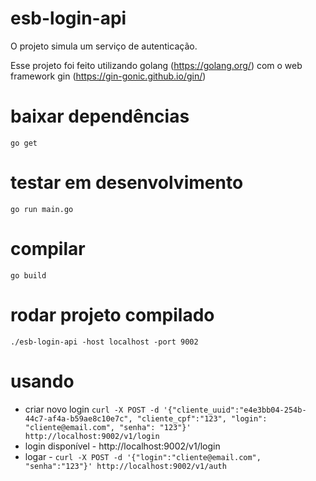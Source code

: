 # esb-login-api

O projeto simula um serviço de autenticação.

Esse projeto foi feito utilizando golang (https://golang.org/) com o web framework gin (https://gin-gonic.github.io/gin/)

# baixar dependências

`go get`

# testar em desenvolvimento

`go run main.go`

# compilar

`go build`

# rodar projeto compilado

`./esb-login-api -host localhost -port 9002`

# usando

 - criar novo login `curl -X POST -d '{"cliente_uuid":"e4e3bb04-254b-44c7-af4a-b59ae8c10e7c", "cliente_cpf":"123", "login": "cliente@email.com", "senha": "123"}' http://localhost:9002/v1/login`
 - login disponível  - http://localhost:9002/v1/login
 - logar - `curl -X POST -d '{"login":"cliente@email.com", "senha":"123"}' http://localhost:9002/v1/auth`
